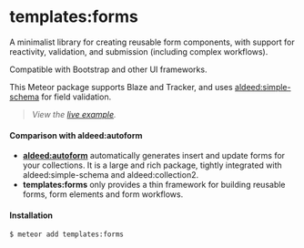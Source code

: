 # templates:forms

A minimalist library for creating reusable form components, with support for reactivity, validation, and submission (including complex workflows).

Compatible with Bootstrap and other UI frameworks.

This Meteor package supports Blaze and Tracker, and uses [aldeed:simple-schema](https://github.com/aldeed/meteor-simple-schema) for field validation.

>*View the [live example](http://forms-example.meteor.com/).*

#### Comparison with aldeed:autoform

- **[aldeed:autoform](https://github.com/aldeed/meteor-autoform)** automatically generates insert and update forms for your collections.
It is a large and rich package, tightly integrated with aldeed:simple-schema and aldeed:collection2.
- **templates:forms** only provides a thin framework for building reusable forms, form elements and form workflows.

#### Installation

```sh
$ meteor add templates:forms
```

<br />
